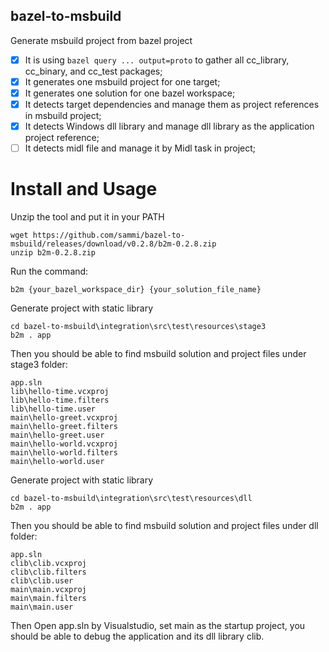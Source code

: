bazel-to-msbuild
----------------

Generate msbuild project from bazel project

- [x] It is using ```bazel query ... output=proto``` to gather all cc_library, cc_binary, and cc_test packages;
- [x] It generates one msbuild project for one target;
- [x] It generates one solution for one bazel workspace;
- [x] It detects target dependencies and manage them as project references in msbuild project;
- [x] It detects Windows dll library and manage dll library as the application project reference;
- [ ] It detects midl file and manage it by Midl task in project;

# Install and Usage

Unzip the tool and put it in your PATH
```
wget https://github.com/sammi/bazel-to-msbuild/releases/download/v0.2.8/b2m-0.2.8.zip
unzip b2m-0.2.8.zip
```

Run the command:

```
b2m {your_bazel_workspace_dir} {your_solution_file_name}
```

Generate project with static library
```
cd bazel-to-msbuild\integration\src\test\resources\stage3
b2m . app
```
Then you should be able to find msbuild solution and project files under stage3 folder:
```
app.sln
lib\hello-time.vcxproj
lib\hello-time.filters
lib\hello-time.user
main\hello-greet.vcxproj
main\hello-greet.filters
main\hello-greet.user
main\hello-world.vcxproj
main\hello-world.filters
main\hello-world.user
```
Generate project with static library
```
cd bazel-to-msbuild\integration\src\test\resources\dll
b2m . app
```
Then you should be able to find msbuild solution and project files under dll folder:
```
app.sln
clib\clib.vcxproj
clib\clib.filters
clib\clib.user
main\main.vcxproj
main\main.filters
main\main.user
```

Then Open app.sln by Visualstudio, set main as the startup project, you should be able to debug the application and its dll library clib.

  
